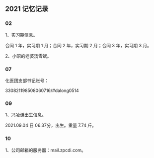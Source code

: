 ## 2021 记忆记录

### 02

1、实习期信息。

合同 1 年，实习期 1 月；合同 2 年，实习期 2 月；合同 3 年，实习期 3 月。

2、小昭的老婆汤雪斌。

### 07

化医团支部书记账号：

330821198508060716/#dalong0514

### 09

1、冯凌谦出生信息。

2021.09.04 日 06.37分，出生。重量 7.74 斤。

### 10

1、公司邮箱的服务器：mail.zpcdi.com。

